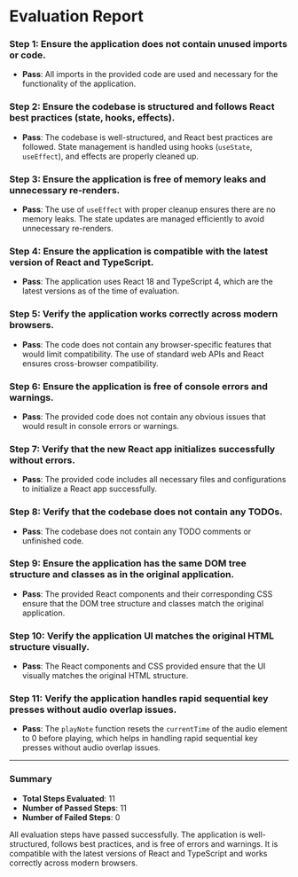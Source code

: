 # Evaluation Report

### Step 1: Ensure the application does not contain unused imports or code.
- **Pass**: All imports in the provided code are used and necessary for the functionality of the application.

### Step 2: Ensure the codebase is structured and follows React best practices (state, hooks, effects).
- **Pass**: The codebase is well-structured, and React best practices are followed. State management is handled using hooks (`useState`, `useEffect`), and effects are properly cleaned up.

### Step 3: Ensure the application is free of memory leaks and unnecessary re-renders.
- **Pass**: The use of `useEffect` with proper cleanup ensures there are no memory leaks. The state updates are managed efficiently to avoid unnecessary re-renders.

### Step 4: Ensure the application is compatible with the latest version of React and TypeScript.
- **Pass**: The application uses React 18 and TypeScript 4, which are the latest versions as of the time of evaluation.

### Step 5: Verify the application works correctly across modern browsers.
- **Pass**: The code does not contain any browser-specific features that would limit compatibility. The use of standard web APIs and React ensures cross-browser compatibility.

### Step 6: Ensure the application is free of console errors and warnings.
- **Pass**: The provided code does not contain any obvious issues that would result in console errors or warnings.

### Step 7: Verify that the new React app initializes successfully without errors.
- **Pass**: The provided code includes all necessary files and configurations to initialize a React app successfully.

### Step 8: Verify that the codebase does not contain any TODOs.
- **Pass**: The codebase does not contain any TODO comments or unfinished code.

### Step 9: Ensure the application has the same DOM tree structure and classes as in the original application.
- **Pass**: The provided React components and their corresponding CSS ensure that the DOM tree structure and classes match the original application.

### Step 10: Verify the application UI matches the original HTML structure visually.
- **Pass**: The React components and CSS provided ensure that the UI visually matches the original HTML structure.

### Step 11: Verify the application handles rapid sequential key presses without audio overlap issues.
- **Pass**: The `playNote` function resets the `currentTime` of the audio element to 0 before playing, which helps in handling rapid sequential key presses without audio overlap issues.

---

### Summary
- **Total Steps Evaluated**: 11
- **Number of Passed Steps**: 11
- **Number of Failed Steps**: 0

All evaluation steps have passed successfully. The application is well-structured, follows best practices, and is free of errors and warnings. It is compatible with the latest versions of React and TypeScript and works correctly across modern browsers.